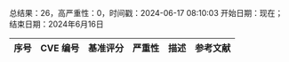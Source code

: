总结果：26，高严重性：0，时间戳：2024-06-17 08:10:03
开始日期：现在；结束日期：2024年6月16日

| 序号 | CVE 编号 | 基准评分 | 严重性 | 描述 | 参考文献 |
|-----|--------|------------|----------|-------------|------------|

